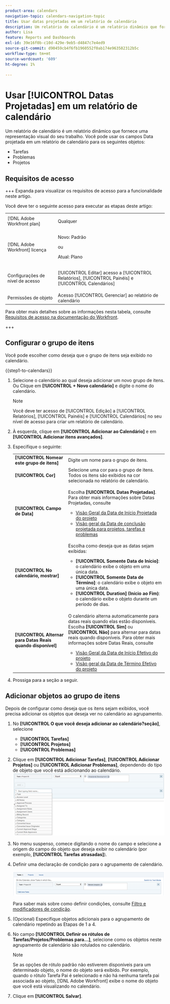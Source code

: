 ```yaml
---
product-area: calendars
navigation-topic: calendars-navigation-topic
title: Usar datas projetadas em um relatório de calendário
description: Um relatório de calendário é um relatório dinâmico que fornece uma representação visual do seu trabalho. Você pode usar os campos Data projetada em um relatório de calendário para tarefas, problemas e projetos.
author: Lisa
feature: Reports and Dashboards
exl-id: 39e16f0b-c10d-429e-9eb5-d4847c7e4ed9
source-git-commit: d90459cb4f6fb1960552f0ab174e963582312b5c
workflow-type: tm+mt
source-wordcount: '609'
ht-degree: 1%

---
```


# Usar [!UICONTROL Datas Projetadas] em um relatório de calendário

Um relatório de calendário é um relatório dinâmico que fornece uma representação visual do seu trabalho. Você pode usar os campos Data projetada em um relatório de calendário para os seguintes objetos:

* Tarefas
* Problemas
* Projetos

## Requisitos de acesso

+++ Expanda para visualizar os requisitos de acesso para a funcionalidade neste artigo.

Você deve ter o seguinte acesso para executar as etapas deste artigo:

<table style="table-layout:auto"> 
 <col> 
 </col> 
 <col> 
 </col> 
 <tbody> 
  <tr> 
   <td role="rowheader">[!DNL Adobe Workfront plan]</td> 
   <td> <p>Qualquer</p> </td> 
  </tr> 
  <tr> 
   <td role="rowheader">[!DNL Adobe Workfront] licença</td> 
   <td><p>Novo: Padrão</p>
       <p>ou</p>
       <p>Atual: Plano</p></td> 
  </tr> 
  <tr> 
   <td role="rowheader">Configurações de nível de acesso</td> 
   <td> <p>[!UICONTROL Editar] acesso a [!UICONTROL Relatórios], [!UICONTROL Painéis] e [!UICONTROL Calendários]</p></td> 
  </tr> 
  <tr> 
   <td role="rowheader">Permissões de objeto</td> 
   <td>Acesso [!UICONTROL Gerenciar] ao relatório de calendário</td> 
  </tr> 
 </tbody> 
</table>

Para obter mais detalhes sobre as informações nesta tabela, consulte [Requisitos de acesso na documentação do Workfront](/help/quicksilver/administration-and-setup/add-users/access-levels-and-object-permissions/access-level-requirements-in-documentation.md).

+++

## Configurar o grupo de itens

Você pode escolher como deseja que o grupo de itens seja exibido no calendário.

{{step1-to-calendars}}

1. Selecione o calendário ao qual deseja adicionar um novo grupo de itens.
Ou
Clique em **[!UICONTROL + Novo calendário]** e digite o nome do calendário.

   >[!NOTE]
   >
   >Você deve ter acesso de [!UICONTROL Edição] a [!UICONTROL Relatórios], [!UICONTROL Painéis] e [!UICONTROL Calendários] no seu nível de acesso para criar um relatório de calendário.

1. À esquerda, clique em **[!UICONTROL Adicionar ao Calendário]** e em **[!UICONTROL Adicionar itens avançados]**.

1. Especifique o seguinte:

   <table style="table-layout:auto">
    <col>
    <col>
    <tbody>
     <tr>
      <td role="rowheader"><strong>[!UICONTROL Nomear este grupo de itens]</strong></td>
      <td>Digite um nome para o grupo de itens.</td>
     </tr>
     <tr>
      <td role="rowheader"><strong>[!UICONTROL Cor]</strong></td>
      <td>Selecione uma cor para o grupo de itens. Todos os itens são exibidos na cor selecionada no relatório de calendário.</td>
     </tr>
     <tr>
      <td role="rowheader"><strong>[!UICONTROL Campo de Data]</strong></td>
      <td><p>Escolha <strong>[!UICONTROL Datas Projetadas]</strong>. Para obter mais informações sobre Datas Projetadas, consulte </p>
       <ul>
        <li><a href="../../../manage-work/projects/planning-a-project/project-projected-start-date.md" class="MCXref xref">Visão Geral da Data de Início Projetada do projeto</a></li>
        <li><a href="../../../manage-work/projects/planning-a-project/project-projected-completion-date.md" class="MCXref xref">Visão geral da Data de conclusão projetada para projetos, tarefas e problemas</a><br></li>
       </ul></td>
     </tr>
     <tr>
      <td role="rowheader"><strong>[!UICONTROL No calendário, mostrar]</strong></td>
      <td><p>Escolha como deseja que as datas sejam exibidas:</p>
       <ul>
        <li><strong>[!UICONTROL Somente Data de Início]</strong>: o calendário exibe o objeto em uma única data.</li>
        <li><strong>[!UICONTROL Somente Data de Término]</strong>: o calendário exibe o objeto em uma única data.</li>
        <li><strong>[!UICONTROL Duration] (Início ao Fim)</strong>: o calendário exibe o objeto durante um período de dias.</li>
       </ul></td>
     </tr>
     <tr data-mc-conditions="">
      <td role="rowheader"><strong>[!UICONTROL Alternar para Datas Reais quando disponível]</strong></td>
      <td><p>O calendário alterna automaticamente para datas reais quando elas estão disponíveis. <br>Escolha <strong>[!UICONTROL Sim]</strong> ou <strong>[!UICONTROL Não]</strong> para alternar para datas reais quando disponíveis. Para obter mais informações sobre Datas Reais, consulte</p>
       <ul>
        <li><a href="../../../manage-work/projects/planning-a-project/project-actual-start-date.md" class="MCXref xref">Visão Geral da Data de Início Efetivo do projeto </a></li>
        <li><a href="../../../manage-work/projects/planning-a-project/project-actual-completion-date.md" class="MCXref xref">Visão geral da Data de Término Efetivo do projeto </a></li>
       </ul></td>
     </tr>
    </tbody>
   </table>

1. Prossiga para a seção a seguir.

## Adicionar objetos ao grupo de itens

Depois de configurar como deseja que os itens sejam exibidos, você precisa adicionar os objetos que deseja ver no calendário ao agrupamento.

1. No **[!UICONTROL O que você deseja adicionar ao calendário?seção]**, selecione

   * **[!UICONTROL Tarefas]**
   * **[!UICONTROL Projetos]**
   * **[!UICONTROL Problemas]**

1. Clique em **[!UICONTROL Adicionar Tarefas]**, **[!UICONTROL Adicionar Projetos]** ou **[!UICONTROL Adicionar Problemas]**, dependendo do tipo de objeto que você está adicionando ao calendário.
   ![Selecionar objeto para o calendário](assets/field-name.png)

1. No menu suspenso, comece digitando o nome do campo e selecione a origem do campo do objeto que deseja exibir no calendário (por exemplo, **[!UICONTROL Tarefas atrasadas]**).
1. Definir uma declaração de condição para o agrupamento de calendário.

   ![Declaração de condição](assets/condition-statement-calendar.png)

   Para saber mais sobre como definir condições, consulte [Filtro e modificadores de condição](../../../reports-and-dashboards/reports/reporting-elements/filter-condition-modifiers.md).

1. (Opcional) Especifique objetos adicionais para o agrupamento de calendário repetindo as Etapas de 1 a 4.
1. No campo **[!UICONTROL Definir os rótulos de Tarefas/Projetos/Problemas para...]**, selecione como os objetos neste agrupamento de calendário são rotulados no calendário.

   >[!NOTE]
   >
   >Se as opções de rótulo padrão não estiverem disponíveis para um determinado objeto, o nome do objeto será exibido. Por exemplo, quando o rótulo Tarefa Pai é selecionado e não há nenhuma tarefa pai associada ao objeto, [!DNL Adobe Workfront] exibe o nome do objeto que você está visualizando no calendário.

1. Clique em **[!UICONTROL Salvar]**.
